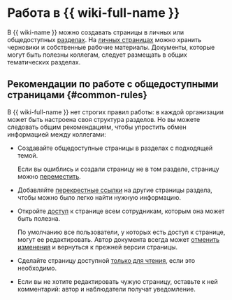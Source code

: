 # Работа в {{ wiki-full-name }}

В {{ wiki-name }} можно создавать страницы в личных или общедоступных [разделах](structure.md#clusters). На [личных страницах](structure.md#personal_cluster) можно хранить черновики и собственные рабочие материалы. Документы, которые могут быть полезны коллегам, следует размещать в общих тематических разделах. 


##  Рекомендации по работе с общедоступными страницами {#common-rules} 

В {{ wiki-full-name }} нет строгих правил работы: в каждой организации может быть настроена своя структура разделов. Но вы можете следовать общим рекомендациям, чтобы упростить обмен информацией между коллегами:
* Создавайте общедоступные страницы в разделах с подходящей темой.

  Если вы ошиблись и создали страницу не в том разделе, страницу можно [переместить](page-management/move-page.md).
  
* Добавляйте [перекрестные ссылки](static-markup/links.md#wiki-ref) на другие страницы раздела, чтобы можно было легко найти нужную информацию.

* Откройте [доступ](page-management/access-setup.md) к странице всем сотрудникам, которым она может быть полезна. 

  По умолчанию все пользователи, у которых есть доступ к странице, могут ее редактировать. Автор документа всегда может [отменить изменения](history.md#return-to-old) и вернуться к прежней версии страницы.

* Сделайте страницу доступной [только для чтения](page-management/read-only.md), если это необходимо.

* Если вы не хотите редактировать чужую страницу, оставьте к ней комментарий: автор и наблюдатели получат уведомление.